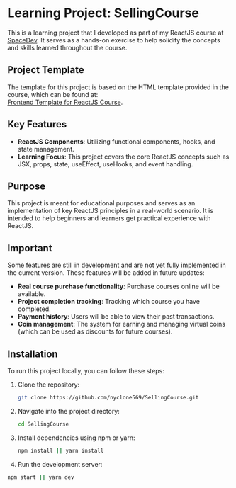 # Learning Project: SellingCourse

This is a learning project that I developed as part of my ReactJS course at [SpaceDev](https://spacedev.vn/course/react). It serves as a hands-on exercise to help solidify the concepts and skills learned throughout the course.

## Project Template

The template for this project is based on the HTML template provided in the course, which can be found at:  
[Frontend Template for ReactJS Course](https://github.com/dangthuyenvuong/frontend-template/tree/master/course_html_template).

## Key Features
- **ReactJS Components**: Utilizing functional components, hooks, and state management.
- **Learning Focus**: This project covers the core ReactJS concepts such as JSX, props, state, useEffect, useHooks, and event handling.

## Purpose

This project is meant for educational purposes and serves as an implementation of key ReactJS principles in a real-world scenario. It is intended to help beginners and learners get practical experience with ReactJS.

## Important

Some features are still in development and are not yet fully implemented in the current version. These features will be added in future updates:

- **Real course purchase functionality**: Purchase courses online will be available.
- **Project completion tracking**: Tracking which course you have completed.
- **Payment history**: Users will be able to view their past transactions.
- **Coin management**: The system for earning and managing virtual coins (which can be used as discounts for future courses).

## Installation

To run this project locally, you can follow these steps:

1. Clone the repository:
   ```bash
   git clone https://github.com/nyclone569/SellingCourse.git
   ```
2. Navigate into the project directory:
   ```bash
   cd SellingCourse
   ```
3. Install dependencies using npm or yarn:
   ```bash
   npm install || yarn install
   ```
4. Run the development server:
  ```bash
  npm start || yarn dev
  ```